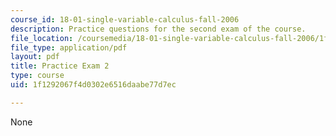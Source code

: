 ```yaml
---
course_id: 18-01-single-variable-calculus-fall-2006
description: Practice questions for the second exam of the course.
file_location: /coursemedia/18-01-single-variable-calculus-fall-2006/1f1292067f4d0302e6516daabe77d7ec_prexam2b.pdf
file_type: application/pdf
layout: pdf
title: Practice Exam 2
type: course
uid: 1f1292067f4d0302e6516daabe77d7ec

---
```

None
